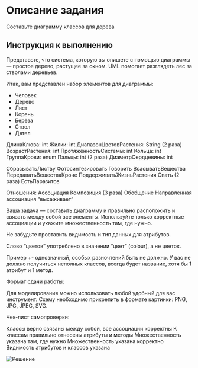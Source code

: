 # Описание задания

Составьте диаграмму классов для дерева

## Инструкция к выполнению

Представьте, что система, которую вы опишете с помощью диаграммы — простое дерево, растущее за окном. UML помогает разглядеть лес за стволами деревьев.

Итак, вам представлен набор элементов для диаграммы:

- Человек
- Дерево
- Лист
- Корень
- Берёза
- Ствол
- Дятел

ДлинаКлюва: int
Жилки: int
ДиапазонЦветовРастения: String (2 раза)
ВозрастРастения: int
ПротяжённостьСистемы: int
Кольца: int
ГруппаКрови: enum
Пальцы: int (2 раза)
ДиаметрСердцевины: int

СбрасыватьЛиству
Фотосинтезировать
Говорить
ВсасыватьВещества
ПередаватьВеществаКроне
ПоддерживатьЖизньРастения
Спать (2 раза)
ЕстьПаразитов

Отношения:
Ассоциация
Композиция (3 раза)
Обобщение
Направленная ассоциация “высаживает”

Ваша задача — составить диаграмму и правильно расположить и связать между собой все элементы. Используйте только корректные ассоциации и укажите множественность там, где нужно.

Не забудьте проставить видимость и тип данных для атрибутов.

Слово “цветов” употреблено в значении “цвет” (colour), а не цветок.

Пример +- однозначный, особых разночтений быть не должно. У вас не должно получиться неполных классов, всегда будет название, хотя бы 1 атрибут и 1 метод.

Формат сдачи работы:

Для моделирования можно использовать любой удобный для вас инструмент. Схему необходимо прикрепить в формате картинки: PNG, JPG, JPEG, SVG.

Чек-лист самопроверки:

Классы верно связаны между собой, все ассоциации корректны
К классам правильно отнесены атрибуты и методы
Множественность указана там, где нужно
Множественность указана корректно
Видимость атрибутов и классов указана

![Решение](http://www.plantuml.com/plantuml/proxy?cache=no&src=https://raw.githubusercontent.com/denmaloyreb/netology/main/class_diag.iuml)

